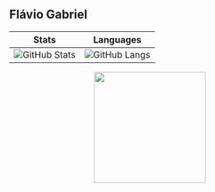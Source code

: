 ## Flávio Gabriel
| Stats                                     | Languages                   |
|--------------------------------------------------|---------------------------------------|
| ![GitHub Stats](https://github-readme-stats.vercel.app/api?username=FlavioGabrielB&show_icons=true&theme=aura) | ![GitHub Langs](https://github-readme-stats.vercel.app/api/top-langs/?username=FlavioGabrielB&theme=aura) |
<div class align="center"">
  <img src="https://media.giphy.com/media/CuuSHzuc0O166MRfjt/giphy.gif" width="200"/>
</div>
